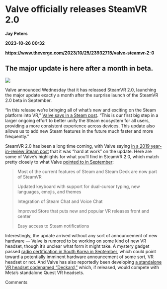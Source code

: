 # Valve officially releases SteamVR 2.0
**Jay Peters**

**2023-10-26 00:32**

**https://www.theverge.com/2023/10/25/23932715/valve-steamvr-2-0**

The major update is here after a month in beta.
-----------------------------------------------

![](https://cdn.vox-cdn.com/thumbor/a4uIFY0gf1juoDZ4dE3fc7qbDgQ=/0x0:1920x1080/1200x628/filters:focal(960x540:961x541)/cdn.vox-cdn.com/uploads/chorus_asset/file/25033451/9fdf2303d3061e502da43e021a64e7dcf722d887.png)

Valve announced Wednesday that it has released SteamVR 2.0, launching the major update exactly a month after the surprise launch of the SteamVR 2.0 beta in September.

“In this release we’re bringing all of what’s new and exciting on the Steam platform into VR,” [Valve says in a Steam post](https://go.redirectingat.com/?xs=1&id=1025X1701640&url=https%3A%2F%2Fstore.steampowered.com%2Fnews%2Fapp%2F250820%2Fview%2F3739736044830869589). “This is our first big step in a larger ongoing effort to better unify the Steam ecosystem for all users, providing a more consistent experience across devices. This update also allows us to add new Steam features in the future much faster and more frequently.”

SteamVR 2.0 has been a long time coming, with Valve saying [in a 2019 year-in-review Steam post](https://steamcommunity.com/groups/steamworks/announcements/detail/1697229969000435735) that it was “hard at work” on the update. Here are some of Valve’s highlights for what you’ll find in SteamVR 2.0, which match pretty closely to what Valve [pointed to in September](https://www.theverge.com/2023/9/25/23890229/valve-steamvr-2-0-beta-announce):

> Most of the current features of Steam and Steam Deck are now part of SteamVR
> 
> Updated keyboard with support for dual-cursor typing, new languages, emojis, and themes
> 
> Integration of Steam Chat and Voice Chat
> 
> Improved Store that puts new and popular VR releases front and center
> 
> Easy access to Steam notifications

Interestingly, the update arrived without any sort of announcement of new hardware — Valve is rumored to be working on some kind of new VR headset, though it’s unclear what form it might take. A mystery gadget passed [radio certification in South Korea in September](https://www.theverge.com/2023/9/7/23863862/valve-galileo-sephiroth-1030-south-korea-radio-certification), which could point toward a potentially imminent hardware announcement of some sort, VR headset or not. And Valve has also reportedly been developing [a standalone VR headset codenamed “Deckard,”](https://www.theverge.com/2021/9/29/22699914/valve-deckard-standalone-vr-headset-prototype-development) which, if released, would compete with Meta’s standalone Quest VR headsets.

Comments